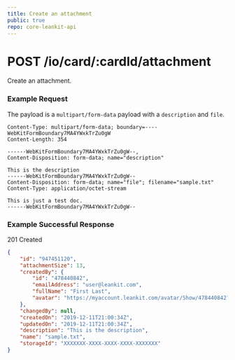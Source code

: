 ```yaml
---
title: Create an attachment
public: true
repo: core-leankit-api
---
```

# POST /io/card/:cardId/attachment
Create an attachment.

### Example Request
The payload is a `multipart/form-data` payload with a `description` and `file`.
```
Content-Type: multipart/form-data; boundary=----WebKitFormBoundary7MA4YWxkTrZu0gW
Content-Length: 354

------WebKitFormBoundary7MA4YWxkTrZu0gW--,
Content-Disposition: form-data; name="description"

This is the description
------WebKitFormBoundary7MA4YWxkTrZu0gW--
Content-Disposition: form-data; name="file"; filename="sample.txt"
Content-Type: application/octet-stream

This is just a test doc.
------WebKitFormBoundary7MA4YWxkTrZu0gW--
```
### Example Successful Response
201 Created

```json
{
    "id": "947451120",
    "attachmentSize": 13,
    "createdBy": {
        "id": "478440842",
        "emailAddress": "user@leankit.com",
        "fullName": "First Last",
        "avatar": "https://myaccount.leankit.com/avatar/Show/478440842?s=25"
    },
    "changedBy": null,
    "createdOn": "2019-12-11T21:00:34Z",
    "updatedOn": "2019-12-11T21:00:34Z",
    "description": "This is the description",
    "name": "sample.txt",
    "storageId": "XXXXXXX-XXXX-XXXX-XXXX-XXXXXXX"
}
```

